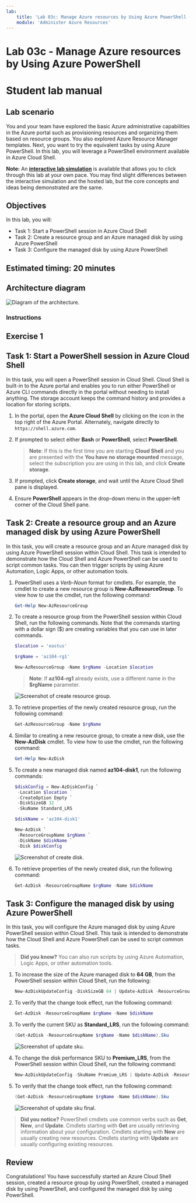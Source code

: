 ```yaml
---
lab:
    title: 'Lab 03c: Manage Azure resources by Using Azure PowerShell (optional)'
    module: 'Administer Azure Resources'
---
```


# Lab 03c - Manage Azure resources by Using Azure PowerShell
# Student lab manual

## Lab scenario

You and your team have explored the basic Azure administrative capabilities in the Azure portal such as provisioning resources and organizing them based on resource groups. You also explored Azure Resource Manager templates. Next, you want to try the equivalent tasks by using Azure PowerShell. In this lab, you will leverage a PowerShell environment available in Azure Cloud Shell.

**Note:** An **[interactive lab simulation](https://mslabs.cloudguides.com/guides/AZ-104%20Exam%20Guide%20-%20Microsoft%20Azure%20Administrator%20Exercise%206)** is available that allows you to click through this lab at your own pace. You may find slight differences between the interactive simulation and the hosted lab, but the core concepts and ideas being demonstrated are the same. 

## Objectives

In this lab, you will:

+ Task 1: Start a PowerShell session in Azure Cloud Shell
+ Task 2: Create a resource group and an Azure managed disk by using Azure PowerShell
+ Task 3: Configure the managed disk by using Azure PowerShell

## Estimated timing: 20 minutes

## Architecture diagram

![Diagram of the architecture.](../media/az104-lab03c-architecture-diagram.png)

### Instructions

## Exercise 1

## Task 1: Start a PowerShell session in Azure Cloud Shell

In this task, you will open a PowerShell session in Cloud Shell. Cloud Shell is built-in to the Azure portal and enables you to run either PowerShell or Azure CLI commands directly in the portal without needing to install anything. The storage account keeps the command history and provides a location for storing scripts.

1. In the portal, open the **Azure Cloud Shell** by clicking on the icon in the top right of the Azure Portal. Alternately, navigate directly to `https://shell.azure.com`.

1. If prompted to select either **Bash** or **PowerShell**, select **PowerShell**. 

    >**Note**: If this is the first time you are starting **Cloud Shell** and you are presented with the **You have no storage mounted** message, select the subscription you are using in this lab, and click **Create storage**. 

1. If prompted, click **Create storage**, and wait until the Azure Cloud Shell pane is displayed. 

1. Ensure **PowerShell** appears in the drop-down menu in the upper-left corner of the Cloud Shell pane.

## Task 2: Create a resource group and an Azure managed disk by using Azure PowerShell

In this task, you will create a resource group and an Azure managed disk by using Azure PowerShell session within Cloud Shell. This task is intended to demonstrate how the Cloud Shell and Azure PowerShell can be used to script common tasks. You can then trigger scripts by using Azure Automation, Logic Apps, or other automation tools.

1. PowerShell uses a *Verb*-*Noun* format for cmdlets. For example, the cmdlet to create a new resource group is **New-AzResourceGroup**. To view how to use the cmdlet, run the following command:

   ```powershell
   Get-Help New-AzResourceGroup
   ```


1. To create a resource group from the PowerShell session within Cloud Shell, run the following commands. Note that the commands starting with a dollar sign ($) are creating variables that you can use in later commands.

   ```powershell
   $location = 'eastus'

   $rgName = 'az104-rg1'

   New-AzResourceGroup -Name $rgName -Location $location
   ```
   >**Note**: If **az104-rg1** already exists, use a different name in the **$rgName** parameter. 

   ![Screenshot of create resource group. ](../media/az104-lab03c-createrg.png)

1. To retrieve properties of the newly created resource group, run the following command:

   ```powershell
   Get-AzResourceGroup -Name $rgName
   ```

1. Similar to creating a new resource group, to create a new disk, use the **New-AzDisk** cmdlet. To view how to use the cmdlet, run the following command:

   ```powershell
   Get-Help New-AzDisk
   ```

1. To create a new managed disk named **az104-disk1**, run the following commands:

   ```powershell
   $diskConfig = New-AzDiskConfig `
    -Location $location `
    -CreateOption Empty `
    -DiskSizeGB 32 `
    -SkuName Standard_LRS

   $diskName = 'az104-disk1'

   New-AzDisk `
    -ResourceGroupName $rgName `
    -DiskName $diskName `
    -Disk $diskConfig
   ```

   ![Screenshot of create disk. ](../media/az104-lab03c-createdisk.png)

1. To retrieve properties of the newly created disk, run the following command:

   ```powershell
   Get-AzDisk -ResourceGroupName $rgName -Name $diskName
   ```

## Task 3: Configure the managed disk by using Azure PowerShell

In this task, you will configure the Azure managed disk by using Azure PowerShell session within Cloud Shell. This task is intended to demonstrate how the Cloud Shell and Azure PowerShell can be used to script common tasks.

>**Did you know?**  You can also run scripts by using Azure Automation, Logic Apps, or other automation tools.

1. To increase the size of the Azure managed disk to **64 GB**, from the PowerShell session within Cloud Shell, run the following:

   ```powershell
   New-AzDiskUpdateConfig -DiskSizeGB 64 | Update-AzDisk -ResourceGroupName $rgName -DiskName $diskName
   ```

1. To verify that the change took effect, run the following command:

   ```powershell
   Get-AzDisk -ResourceGroupName $rgName -Name $diskName
   ```

1. To verify the current SKU as **Standard_LRS**, run the following command:

   ```powershell
   (Get-AzDisk -ResourceGroupName $rgName -Name $diskName).Sku
   ```

   ![Screenshot of update sku.](../media/az104-lab03c-updatesku.png)

1. To change the disk performance SKU to **Premium_LRS**, from the PowerShell session within Cloud Shell, run the following command:

   ```powershell
   New-AzDiskUpdateConfig -SkuName Premium_LRS | Update-AzDisk -ResourceGroupName $rgName -DiskName $diskName
   ```

1. To verify that the change took effect, run the following command:

   ```powershell
   (Get-AzDisk -ResourceGroupName $rgName -Name $diskName).Sku
   ```

   ![Screenshot of update sku final.](../media/az104-lab03c-updatesku2.png)

>**Did you notice?** PowerShell cmdlets use common verbs such as **Get**, **New**, and **Update**. Cmdlets starting with  **Get** are usually retrieving information about your configuration. Cmdlets starting with **New** are usually creating new resources. Cmdlets starting with **Update** are usually configuring existing resources.

## Review

Congratulations! You have successfully started an Azure Cloud Shell session, created a resource group by using PowerShell, created a managed disk by using PowerShell, and configured the managed disk by using PowerShell.
